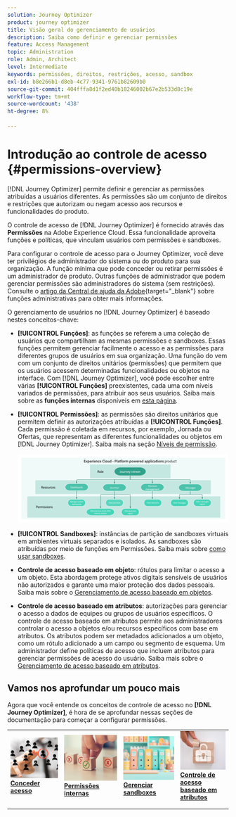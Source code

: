 ```yaml
---
solution: Journey Optimizer
product: journey optimizer
title: Visão geral do gerenciamento de usuários
description: Saiba como definir e gerenciar permissões
feature: Access Management
topic: Administration
role: Admin, Architect
level: Intermediate
keywords: permissões, direitos, restrições, acesso, sandbox
exl-id: b8e266b1-d8eb-4c77-9341-9761b82609b0
source-git-commit: 404fffa8d1f2ed40b18246002b67e2b533d8c19e
workflow-type: tm+mt
source-wordcount: '438'
ht-degree: 8%

---
```


# Introdução ao controle de acesso {#permissions-overview}

[!DNL Journey Optimizer] permite definir e gerenciar as permissões atribuídas a usuários diferentes. As permissões são um conjunto de direitos e restrições que autorizam ou negam acesso aos recursos e funcionalidades do produto.

O controle de acesso de [!DNL Journey Optimizer] é fornecido através das **Permissões** na Adobe Experience Cloud. Essa funcionalidade aproveita funções e políticas, que vinculam usuários com permissões e sandboxes.

Para configurar o controle de acesso para o Journey Optimizer, você deve ter privilégios de administrador do sistema ou do produto para sua organização. A função mínima que pode conceder ou retirar permissões é um administrador de produto. Outras funções de administrador que podem gerenciar permissões são administradores do sistema (sem restrições). Consulte o [artigo da Central de ajuda da Adobe](https://helpx.adobe.com/br/enterprise/using/admin-roles.html){target="_blank"} sobre funções administrativas para obter mais informações.

<!-- A high-level workflow for gaining and assigning access permissions can be summarized as follows:

* After licensing [!DNL Journey Optimizer], an email is sent to the administrator specified during licensing.
* The administrator logs in to Adobe Admin Console and selects [!DNL Journey Optimizer] from the list of products on the overview page.
* To grant access to [!DNL Journey Optimizer], it is recommended that the administrator add users to the default product profile
* In Experience Platform Permissions, the administrator can create new roles or edit the permissions and users for any existing roles.
* When creating or editing a role, the administrator adds users to the role using the users tab, and grants permissions to these users (such as "Read Datasets" or "Manage Schemas") by editing the role's permissions. Similarly, the administrator can assign access to sandboxes using the same editing option.
* When users log in to the Journey Optimizer user interface, their access to capabilities is driven by the permissions that have been granted to them from the previous step. For example, if a user does not have the View Datasets permission, the Datasets tab in the side menu will not be visible to that user.-->


O gerenciamento de usuários no [!DNL Journey Optimizer] é baseado nestes conceitos-chave:

* **[!UICONTROL Funções]**: as funções se referem a uma coleção de usuários que compartilham as mesmas permissões e sandboxes. Essas funções permitem gerenciar facilmente o acesso e as permissões para diferentes grupos de usuários em sua organização. Uma função do vem com um conjunto de direitos unitários (permissões) que permitem que os usuários acessem determinadas funcionalidades ou objetos na interface.
Com [!DNL Journey Optimizer], você pode escolher entre várias **[!UICONTROL Funções]** preexistentes, cada uma com níveis variados de permissões, para atribuir aos seus usuários. Saiba mais sobre as **funções internas** disponíveis em [esta página](ootb-product-profiles.md).

* **[!UICONTROL Permissões]**: as permissões são direitos unitários que permitem definir as autorizações atribuídas a **[!UICONTROL Funções]**. Cada permissão é coletada em recursos, por exemplo, Jornada ou Ofertas, que representam as diferentes funcionalidades ou objetos em [!DNL Journey Optimizer]. Saiba mais na seção [Níveis de permissão](high-low-permissions.md).

  ![](assets/do-not-localize/permissions_2.png)

* **[!UICONTROL Sandboxes]**: instâncias de partição de sandboxes virtuais em ambientes virtuais separados e isolados. As sandboxes são atribuídas por meio de funções em Permissões. Saiba mais sobre [como usar sandboxes](sandboxes.md).

* **Controle de acesso baseado em objeto**: rótulos para limitar o acesso a um objeto. Esta abordagem protege ativos digitais sensíveis de usuários não autorizados e garante uma maior proteção dos dados pessoais. Saiba mais sobre o [Gerenciamento de acesso baseado em objetos](object-based-access.md).

* **Controle de acesso baseado em atributos**: autorizações para gerenciar o acesso a dados de equipes ou grupos de usuários específicos. O controle de acesso baseado em atributos permite aos administradores controlar o acesso a objetos e/ou recursos específicos com base em atributos. Os atributos podem ser metadados adicionados a um objeto, como um rótulo adicionado a um campo ou segmento de esquema. Um administrador define políticas de acesso que incluem atributos para gerenciar permissões de acesso do usuário. Saiba mais sobre o [Gerenciamento de acesso baseado em atributos](attribute-based-access.md).


## Vamos nos aprofundar um pouco mais

Agora que você entende os conceitos de controle de acesso no **[!DNL Journey Optimizer]**, é hora de se aprofundar nessas seções de documentação para começar a configurar permissões.


<table style="table-layout:fixed"><tr style="border: 0;">
<td>
<a href="permissions.md">
<img alt="Permissões" src="assets/do-not-localize/role.jpg">
</a>
<div>
<a href="permissions.md"><strong>Conceder acesso</strong></a>
</div>
<p>
</td>
<td>
<a href="ootb-permissions.md">
<img alt="Permissões integradas" src="assets/do-not-localize/select.jpg">
</a>
<div>
<a href="ootb-permissions.md"><strong>Permissões internas</strong></a>
</div>
<p>
</td>
<td>
<a href="sandboxes.md">
<img alt="gerenciar sandboxes" src="assets/do-not-localize/sandboxes.jpg">
</a>
<div>
<a href="sandboxes.md"><strong>Gerenciar sandboxes</strong></a>
</div>
<p></td>
<td>
<a href="attribute-based-access.md">
<img alt="Controle de acesso baseado em atributos" src="assets/do-not-localize/data-access.jpeg">
</a>
<div>
<a href="attribute-based-access.md"><strong>Controle de acesso baseado em atributos</strong></a>
</div>
<p>
</td>
</tr></table>